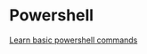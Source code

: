 Powershell
==========

[Learn basic powershell commands](https://blog.malwarebytes.com/101/2017/08/learning-powershell-some-basic-commands/)